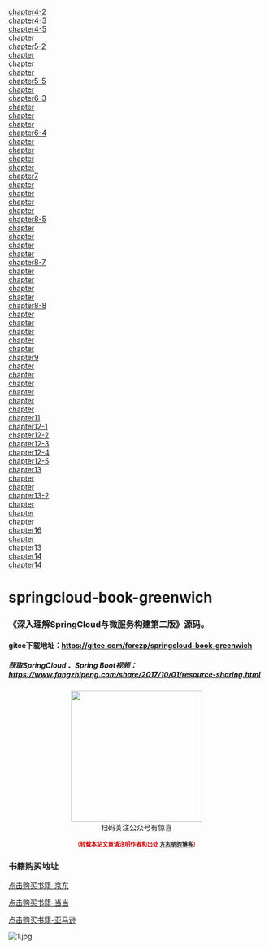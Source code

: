 [chapter4-2](chapter4-2/总结)   
[chapter4-3](chapter4-3/总结)   
[chapter4-5](chapter4-5/整合JPA总结)   
[chapter](chapter4-5/整合Swagger2总结)   
[chapter5-2](chapter5-2/Eureka与项目结构简介)   
[chapter](chapter5-2/Eureka原理概念)   
[chapter](chapter5-2/eureka-client/总结)   
[chapter](chapter5-2/eureka-server/总结)   
[chapter5-5](chapter5-5/eureka-client/总结)   
[chapter](chapter5-5/eureka-server/总结)   
[chapter6-3](chapter6-3/RestTmeplate与Ribbon简介)   
[chapter](chapter6-3/eureka-client/总结)   
[chapter](chapter6-3/eureka-ribbon-client/总结)   
[chapter](chapter6-3/eureka-server/总结)   
[chapter6-4](chapter6-4/RestTmeplate与Ribbon简介)   
[chapter](chapter6-4/eureka-client/总结)   
[chapter](chapter6-4/eureka-ribbon-client/总结)   
[chapter](chapter6-4/eureka-server/总结)   
[chapter](chapter6-4/ribbon-client/总结)   
[chapter7](chapter7/Feign介绍与总结)   
[chapter](chapter7/eureka-client/总结)   
[chapter](chapter7/eureka-feign-client/总结)   
[chapter](chapter7/eureka-feign-httpclient/总结)   
[chapter](chapter7/eureka-server/总结)   
[chapter8-5](chapter8-5/eureka-client/总结)   
[chapter](chapter8-5/eureka-feign-client/总结)   
[chapter](chapter8-5/eureka-ribbon-client/总结)   
[chapter](chapter8-5/eureka-server/总结)   
[chapter](chapter8-5/熔断器Hystrix)   
[chapter8-7](chapter8-7/eureka-client/总结)   
[chapter](chapter8-7/eureka-feign-client/总结)   
[chapter](chapter8-7/eureka-ribbon-client/总结)   
[chapter](chapter8-7/eureka-server/总结)   
[chapter](chapter8-7/熔断器Hystrix)   
[chapter8-8](chapter8-8/eureka-client/总结)   
[chapter](chapter8-8/eureka-feign-client/总结)   
[chapter](chapter8-8/eureka-monitor-client/总结)   
[chapter](chapter8-8/eureka-ribbon-client/总结)   
[chapter](chapter8-8/eureka-server/总结)   
[chapter](chapter8-8/熔断器Hystrix)   
[chapter9](chapter9/eureka-client/总结)   
[chapter](chapter9/eureka-feign-client/总结)   
[chapter](chapter9/eureka-monitor-client/总结)   
[chapter](chapter9/eureka-ribbon-client/总结)   
[chapter](chapter9/eureka-server/总结)   
[chapter](chapter9/eureka-zuul-client/总结)   
[chapter](chapter9/路由网关Zuul简介)   
[chapter11](chapter11/Feign介绍与总结)   
[chapter12-1](chapter12-1/总结)   
[chapter12-2](chapter12-2/总结)   
[chapter12-3](chapter12-3/总结)   
[chapter12-4](chapter12-4/总结)   
[chapter12-5](chapter12-5/总结)   
[chapter13](chapter13/Feign介绍与总结)   
[chapter](chapter13/eureka-feign-client/总结)   
[chapter](chapter13/eureka-server/总结)   
[chapter13-2](chapter13-2/Feign介绍与总结)   
[chapter](chapter13-2/eureka-client/总结)   
[chapter](chapter13-2/eureka-feign-client/总结)   
[chapter](chapter13-2/eureka-server/总结)   
[chapter16](chapter16/service-auth/readme)   
[chapter](chapter16/service-hi/readme)   
[chapter13](draft/springcloud-book-practise/chapter13/readme)   
[chapter14](draft/springcloud-book-practise/chapter14/service-auth/readme)   
[chapter14](draft/springcloud-book-practise/chapter14/service-hi/readme)   

# springcloud-book-greenwich

### 《深入理解SpringCloud与微服务构建第二版》源码。

#### gitee下载地址：https://gitee.com/forezp/springcloud-book-greenwich


##### 获取SpringCloud 、Spring Boot视频：https://www.fangzhipeng.com/share/2017/10/01/resource-sharing.html

<div>
    <p align="center">
        <img src="https://www.fangzhipeng.com/img/avatar.jpg" width="258" height="258"/>
        <br>
        扫码关注公众号有惊喜
    </p>
    <p align="center" style="margin-top: 15px; font-size: 11px;color: #cc0000;">
        <strong>（转载本站文章请注明作者和出处 <a href="https://www.fangzhipeng.com">方志朋的博客</a>）</strong>
    </p>
</div>


### 书籍购买地址

[点击购买书籍-京东](https://item.jd.com/12698004.html)

[点击购买书籍-当当](http://product.dangdang.com/27927033.html)

[点击购买书籍-亚马逊](https://www.amazon.cn/dp/B079J8SCGY/ref=sr_1_2?ie=UTF8&qid=1521344315&sr=8-2&keywords=spring+cloud)



![1.jpg](https://img-blog.csdnimg.cn/20190918125045458.jpg)


